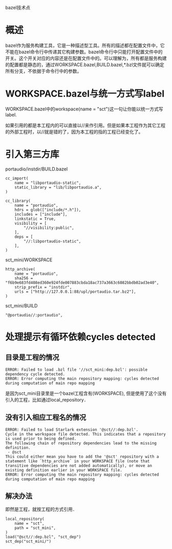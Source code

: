 bazel技术点

# 概述

bazel作为服务构建工具，它是一种描述型工具。所有的描述都在配置文件中，它不能在bazel命令行中传递其它构建参数。bazel命令行中只能打开配置文件中的开关。这个开关对应的内容还是在配置文件中的。可以理解为，所有都是服务构建的配置都是静态的，通过WORKSPACE.bazel,BUILD.bazel,*.bzl文件就可以确定所有分支，不依据于命令行中的参数。

# WORKSPACE.bazel与统一方式写label

WORKSPACE.bazel中的workspace(name = "sct")这一句让你能以统一方式写label.

如果引用的都是本工程内的可以直接以//来作引用。但是如果本工程作为其它工程的外部工程时，以//就是错的了，因为本工程的指的工程已经变化了。

# 引入第三方库

portaudio/instdir/BUILD.bazel

```shell
cc_import(
    name = "libportaudio-static",
    static_library = "lib/libportaudio.a",
)

cc_library(
    name = "portaudio",
    hdrs = glob(["include/*.h"]),
    includes = ["include"],
    linkstatic = True,
    visibility = [
        "//visibility:public",
    ],
    deps = [
        "//:libportaudio-static",
    ],
)

```

sct_mini/WORKSPACE

```shell
http_archive(
    name = "portaudio",
    sha256 = "f6b9e683fd408ed360e924fde007883cbda18ac737a3663c6082bbdb02ad3e40",
    strip_prefix = "instdir",
    urls = ["http://127.0.0.1:88/upl/portaudio.tar.bz2"],
)

```

sct_mini/BUILD

```
"@portaudio//:portaudio",
```



# 处理提示有循环依赖cycles detected



## 目录是工程的情况

```
ERROR: Failed to load .bzl file '//sct_mini:dep.bzl': possible dependency cycle detected.
ERROR: Error computing the main repository mapping: cycles detected during computation of main repo mapping

```

是因为sct_mini目录里是一个bazel工程含有(WORKSPACE), 但是使用了这个没有引入的工程，比如通过local_repository．

## 没有引入相应工程名的情况

```
ERROR: Failed to load Starlark extension '@sct//:dep.bzl'.
Cycle in the workspace file detected. This indicates that a repository is used prior to being defined.
The following chain of repository dependencies lead to the missing definition.
 - @sct
This could either mean you have to add the '@sct' repository with a statement like `http_archive` in your WORKSPACE file (note that transitive dependencies are not added automatically), or move an existing definition earlier in your WORKSPACE file.
ERROR: Error computing the main repository mapping: cycles detected during computation of main repo mapping

```

## 解决办法

即然是工程，就按工程的方式引用．

```shell
local_repository(
    name = "sct",
    path = "sct_mini",
)
load("@sct//:dep.bzl", "sct_dep")
sct_dep("sct_mini/")

```

